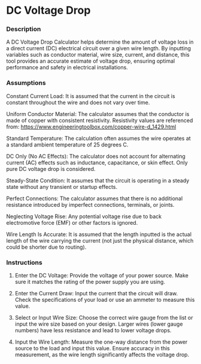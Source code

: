 # DC Voltage Drop

### Description
A DC Voltage Drop Calculator helps determine the amount of voltage loss in a direct current (DC) electrical circuit over a given wire length. By inputting variables such as conductor material, wire size, current, and distance, this tool provides an accurate estimate of voltage drop, ensuring optimal performance and safety in electrical installations.

### Assumptions
Constant Current Load: It is assumed that the current in the circuit is constant throughout the wire and does not vary over time.

Uniform Conductor Material: The calculator assumes that the conductor is made of copper with consistent resistivity. Resistivity values are referenced from: https://www.engineeringtoolbox.com/copper-wire-d_1429.html

Standard Temperature: The calculation often assumes the wire operates at a standard ambient temperature of 25 degrees C.

DC Only (No AC Effects): The calculator does not account for alternating current (AC) effects such as inductance, capacitance, or skin effect. Only pure DC voltage drop is considered.

Steady-State Condition: It assumes that the circuit is operating in a steady state without any transient or startup effects.

Perfect Connections: The calculator assumes that there is no additional resistance introduced by imperfect connections, terminals, or joints.

Neglecting Voltage Rise: Any potential voltage rise due to back electromotive force (EMF) or other factors is ignored.

Wire Length Is Accurate: It is assumed that the length inputted is the actual length of the wire carrying the current (not just the physical distance, which could be shorter due to routing).

### Instructions
1. Enter the DC Voltage:
Provide the voltage of your power source. Make sure it matches the rating of the power supply you are using.

2. Enter the Current Draw:
Input the current that the circuit will draw. Check the specifications of your load or use an ammeter to measure this value.

3. Select or Input Wire Size:
Choose the correct wire gauge from the list or input the wire size based on your design. Larger wires (lower gauge numbers) have less resistance and lead to lower voltage drops.

4. Input the Wire Length:
Measure the one-way distance from the power source to the load and input this value. Ensure accuracy in this measurement, as the wire length significantly affects the voltage drop.
